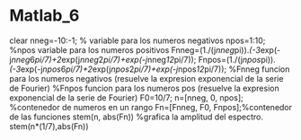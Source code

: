 # Matlab_6

clear 
nneg=-10:-1; % variable para los numeros negativos
npos=1:10; %npos variable para los numeros positivos 
Fnneg=(1./(j*nneg*pi)).*(-3*exp(-j*nneg*6*pi/7)+2*exp(j*nneg*2*pi/7)+exp(-j*nneg*12*pi/7));
Fnpos=(1./(j*npos*pi)).*(-3*exp(-j*npos*6*pi/7)+2*exp(j*npos*2*pi/7)+exp(-j*npos*12*pi/7)); 
%Fnneg funcion para los numeros negativos (resuelve la expresion exponencial de la serie de Fourier)
%Fnpos funcion para los numeros pos (resuelve la expresion exponencial de la serie de Fourier)
F0=10/7; 
n=[nneg, 0, npos]; %contenedor de numeros en un rango
Fn=[Fnneg, F0, Fnpos];%contenedor de las funciones 
stem(n, abs(Fn)) %grafica  la amplitud del espectro.
stem(n*(1/7),abs(Fn))
